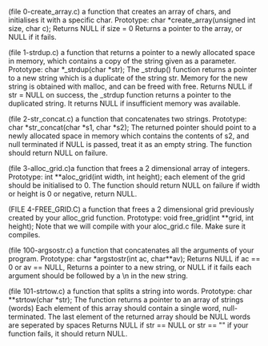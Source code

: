 (file 0-create_array.c) a function that creates an array of chars, and initialises it with a specific char. Prototype: char *create_array(unsigned int size, char c); Returns NULL if size = 0 Returns a pointer to the array, or NULL if it fails.

(file 1-strdup.c) a function that returns a pointer to a newly allocated space in memory, which contains a copy of the string given as a parameter. Prototype: char *_strdup(char *str); The _strdup() function returns a pointer to a new string which is a duplicate of the string str. Memory for the new string is obtained with malloc, and can be freed with free. Returns NULL if str = NULL on success, the _strdup function returns a pointer to the duplicated string. It returns NULL if insufficient memory was available.

(file 2-str_concat.c) a function that concatenates two strings. Prototype: char *str_concat(char *s1, char *s2); The returned pointer should point to a newly allocated space in memory which contains the contents of s2, and null terminated if NULL is passed, treat it as an empty string. The function should return NULL on failure.

(file 3-alloc_grid.c)a function that frees a 2 dimensional array of integers. Prototype: int **aloc_grid(int width, int height); each element of the grid should be initialised to 0. The function should return NULL on failure if width or height is 0 or negative, return NULL.

(FILE 4-FREE_GRID.C) a function that frees a 2 dimensional grid previously created by your alloc_grid function. Prototype: void free_grid(int **grid, int height); Note that we will compile with your aloc_grid.c file. Make sure it compiles.

(file 100-argsostr.c) a function that concatenates all the arguments of your program. Prototype: char *argstostr(int ac, char**av); Returns NULL if ac == 0 or av == NULL, Returns a pointer to a new string, or NULL if it fails each argument should be followed by a \n in the new string.

(file 101-strtow.c) a function that splits a string into words. Prototype: char **strtow(char *str); The function returns a pointer to an array of strings (words) Each element of this array should contain a single word, null-terminated. The last element of the returned array should be NULL words are seperated by spaces Returns NULL if str == NULL or str == "" if your function fails, it should return NULL.

